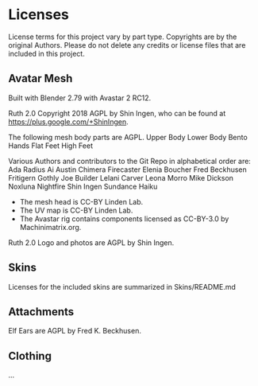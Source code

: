 # Licenses

License terms for this project vary by part type. Copyrights are by the original Authors. Please do not delete any credits or license files that are included in this project.   

## Avatar Mesh

Built with Blender 2.79 with Avastar 2 RC12.

Ruth 2.0 Copyright 2018 AGPL by Shin Ingen, who can be found at https://plus.google.com/+ShinIngen. 

The following mesh body parts are AGPL.
Upper Body
Lower Body
Bento Hands
Flat Feet
High Feet

Various Authors and contributors to the Git Repo in alphabetical order are:
Ada Radius
Ai Austin
Chimera Firecaster
Elenia Boucher
Fred Beckhusen
Fritigern Gothly
Joe Builder
Lelani Carver
Leona Morro
Mike Dickson
Noxluna Nightfire
Shin Ingen
Sundance Haiku

* The mesh head is CC-BY Linden Lab.
* The UV map is CC-BY Linden Lab.
* The Avastar rig contains components licensed as CC-BY-3.0 by Machinimatrix.org.

Ruth 2.0 Logo and photos are AGPL by Shin Ingen.

## Skins

Licenses for the included skins are summarized in Skins/README.md

## Attachments

Elf Ears are AGPL by Fred K. Beckhusen.

## Clothing

...

